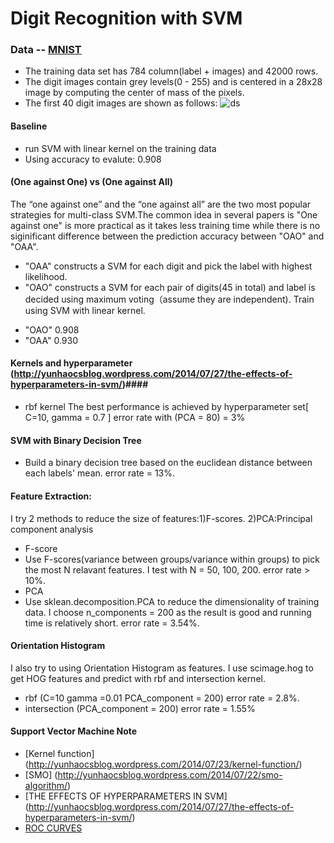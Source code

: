 Digit Recognition with SVM
===========

### Data --  [MNIST](http://yann.lecun.com/exdb/mnist/)
  * The training data set has 784 column(label + images) and 42000 rows.
  * The digit images contain grey levels(0 - 255) and is centered in a 28x28 image by computing the center of mass of the pixels.
  *  The first 40 digit images are shown as follows:
  ![ds](example.jpg)

#### Baseline 
  * run SVM with linear kernel on the training data 
  * Using accuracy to evalute: 0.908

#### (One against One)  vs (One against All)
The “one against one” and the “one against all” are the two most popular strategies for multi-class SVM.The common idea in several papers is "One against one" is more practical as it takes less training time while there is no siginificant difference between the prediction accuracy between "OAO" and "OAA".
* "OAA" constructs a SVM for each digit and pick the label with highest likelihood.
* "OAO" constructs a SVM for each pair of digits(45 in total) and label is decided using maximum voting（assume they are independent).
Train using SVM with linear kernel.
- "OAO" 0.908
- "OAA" 0.930

#### Kernels  and hyperparameter (http://yunhaocsblog.wordpress.com/2014/07/27/the-effects-of-hyperparameters-in-svm/)####
- rbf kernel
The best performance is achieved by hyperparameter set[ C=10, gamma = 0.7 ] error rate with (PCA = 80) = 3%

#### SVM with Binary Decision Tree
- Build a binary decision tree based on the euclidean distance between each labels' mean. error rate = 13%.

#### Feature Extraction:
I try 2 methods to reduce the size of features:1)F-scores. 2)PCA:Principal component analysis
  - F-score
  - Use F-scores(variance between groups/variance within groups) to pick the most N relavant features. I test with N = 50, 100, 200. error rate > 10%.
  - PCA
  - Use sklean.decomposition.PCA to reduce the dimensionality of training data. I choose n_components = 200 as the result is good and running time is relatively short. error rate = 3.54%.

#### Orientation Histogram  ####
  I also try to using Orientation Histogram as features. I use scimage.hog to get HOG features and predict with rbf and intersection kernel.
  - rbf (C=10 gamma =0.01 PCA_component = 200) error rate = 2.8%.
  - intersection (PCA_component = 200) error rate = 1.55%

#### Support Vector Machine Note
  * [Kernel function] (http://yunhaocsblog.wordpress.com/2014/07/23/kernel-function/)
  * [SMO] (http://yunhaocsblog.wordpress.com/2014/07/22/smo-algorithm/)
  * [THE EFFECTS OF HYPERPARAMETERS IN SVM] (http://yunhaocsblog.wordpress.com/2014/07/27/the-effects-of-hyperparameters-in-svm/)
  * [ROC CURVES](http://yunhaocsblog.wordpress.com/2014/07/20/roc-curves/)


